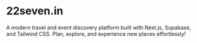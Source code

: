 # 22seven.in
A modern travel and event discovery platform built with Next.js, Supabase, and Tailwind CSS. Plan, explore, and experience new places effortlessly!
